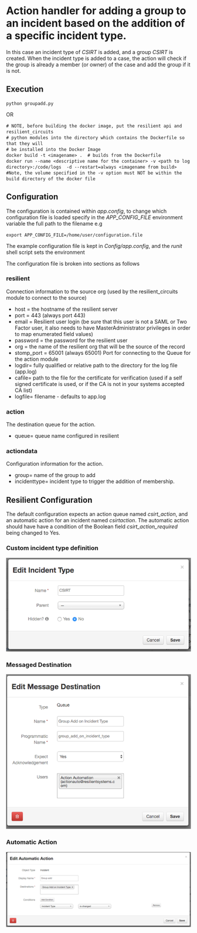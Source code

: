 # Action handler for adding a group to an incident based on the addition of a specific incident type.
In this case an incident type of *CSIRT* is added, and a group *CSIRT* is created.  When the incident type is
added to a case, the action will check if the group is already a member (or owner) of the case and add the group 
if it is not.  

## Execution
```
python groupadd.py
```
OR
```
# NOTE, before building the docker image, put the resilient api and resilient_circuits
# python modules into the directory which contains the Dockerfile so that they will
# be installed into the Docker Image
docker build -t <imagename> .  # builds from the Dockerfile
docker run --name <descriptive name for the container> -v <path to log directory>:/code/logs  -d --restart=always <imagename from build>
#Note, the volume specified in the -v option must NOT be within the build directory of the docker file
```

## Configuration
The configuration is contained within *app.config*, to change which configuration file is loaded specify in the *APP_CONFIG_FILE* environment variable the full path to the filename e.g
```
export APP_CONFIG_FILE=/home/user/configuration.file
```
The example configuration file is kept in *Config/app.config*, and the *runit* shell script sets the environment

The configuration file is broken into sections as follows
### resilient
Connection information to the source org (used by the resilient_circuits module to connect to the source)
+ host = the hostname of the resilient server
+ port = 443 (always port 443)
+ email = Resilient user login (be sure that this user is not a SAML or Two Factor user, it also needs to have MasterAdministrator privileges in order to map enumerated field values)
+ password = the password for the resilient user
+ org = the name of the resilient org that will be the source of the record
+ stomp_port = 65001 (always 65001) Port for connecting to the Queue for the action module
+ logdir= fully qualified or relative path to the directory for the log file (app.log)
+ cafile= path to the file for the certificate for verification (used if a self signed certificate is used, or if the CA is not in your systems accepted CA list)
+ logfile= filename - defaults to app.log

### action
The destination queue for the action.  
+ queue= queue name configured in resilient

### actiondata
Configuration information for the action.  
+ group= name of the group to add
+ incidenttype= incident type to trigger the addition of membership.

## Resilient Configuration
The default configuration expects an action queue named *csirt_action*, and an automatic action for an incident named 
*csirtaction*.  The automatic action should have have a condition of the Boolean field *csirt_action_required* being changed to Yes.
### Custom incident type definition
![Incident Type definition](Documents/incidenttype.png)
### Messaged Destination 
![message destination](Documents/messagedestination.png)
### Automatic Action
![Automatic Action](Documents/automaticaction.png)

